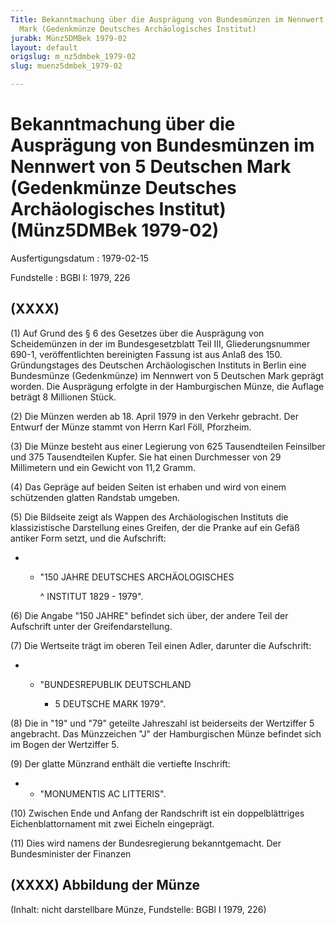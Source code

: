 ```yaml
---
Title: Bekanntmachung über die Ausprägung von Bundesmünzen im Nennwert von 5 Deutschen
  Mark (Gedenkmünze Deutsches Archäologisches Institut)
jurabk: Münz5DMBek 1979-02
layout: default
origslug: m_nz5dmbek_1979-02
slug: muenz5dmbek_1979-02

---
```


# Bekanntmachung über die Ausprägung von Bundesmünzen im Nennwert von 5 Deutschen Mark (Gedenkmünze Deutsches Archäologisches Institut) (Münz5DMBek 1979-02)

Ausfertigungsdatum
:   1979-02-15

Fundstelle
:   BGBl I: 1979, 226



## (XXXX)

(1) Auf Grund des § 6 des Gesetzes über die Ausprägung von
Scheidemünzen in der im Bundesgesetzblatt Teil III, Gliederungsnummer
690-1, veröffentlichten bereinigten Fassung ist aus Anlaß des 150.
Gründungstages des Deutschen Archäologischen Instituts in Berlin eine
Bundesmünze (Gedenkmünze) im Nennwert von 5 Deutschen Mark geprägt
worden. Die Ausprägung erfolgte in der Hamburgischen Münze, die
Auflage beträgt 8 Millionen Stück.

(2) Die Münzen werden ab 18. April 1979 in den Verkehr gebracht. Der
Entwurf der Münze stammt von Herrn Karl Föll, Pforzheim.

(3) Die Münze besteht aus einer Legierung von 625 Tausendteilen
Feinsilber und 375 Tausendteilen Kupfer. Sie hat einen Durchmesser von
29 Millimetern und ein Gewicht von 11,2 Gramm.

(4) Das Gepräge auf beiden Seiten ist erhaben und wird von einem
schützenden glatten Randstab umgeben.

(5) Die Bildseite zeigt als Wappen des Archäologischen Instituts die
klassizistische Darstellung eines Greifen, der die Pranke auf ein
Gefäß antiker Form setzt, und die Aufschrift:

*
    *   "150 JAHRE DEUTSCHES ARCHÄOLOGISCHES

        ^   INSTITUT 1829 - 1979".










(6) Die Angabe "150 JAHRE" befindet sich über, der andere Teil der
Aufschrift unter der Greifendarstellung.

(7) Die Wertseite trägt im oberen Teil einen Adler, darunter die
Aufschrift:

*
    *   "BUNDESREPUBLIK DEUTSCHLAND

        *   5 DEUTSCHE MARK 1979".










(8) Die in "19" und "79" geteilte Jahreszahl ist beiderseits der
Wertziffer 5 angebracht. Das Münzzeichen "J" der Hamburgischen Münze
befindet sich im Bogen der Wertziffer 5.

(9) Der glatte Münzrand enthält die vertiefte Inschrift:

*
    *   "MONUMENTIS AC LITTERIS".







(10) Zwischen Ende und Anfang der Randschrift ist ein doppelblättriges
Eichenblattornament mit zwei Eicheln eingeprägt.

(11) Dies wird namens der Bundesregierung bekanntgemacht.
Der Bundesminister der Finanzen


## (XXXX) Abbildung der Münze

(Inhalt: nicht darstellbare Münze,
Fundstelle: BGBl I 1979, 226)

